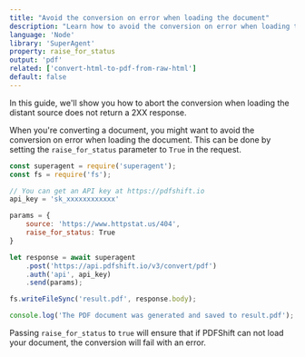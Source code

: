 ```yaml
---
title: "Avoid the conversion on error when loading the document"
description: "Learn how to avoid the conversion on error when loading the document using Node and the SuperAgent library and relies on the PDFShift's API."
language: 'Node'
library: 'SuperAgent'
property: raise_for_status
output: 'pdf'
related: ['convert-html-to-pdf-from-raw-html']
default: false
---
```


In this guide, we'll show you how to abort the conversion when loading the distant source does not return a 2XX response.

When you're converting a document, you might want to avoid the conversion on error when loading the document. This can be done by setting the `raise_for_status` parameter to `True` in the request.


```javascript
const superagent = require('superagent');
const fs = require('fs');

// You can get an API key at https://pdfshift.io
api_key = 'sk_xxxxxxxxxxxx'

params = {
    source: 'https://www.httpstat.us/404',
    raise_for_status: True
}

let response = await superagent
    .post('https://api.pdfshift.io/v3/convert/pdf')
    .auth('api', api_key)
    .send(params);

fs.writeFileSync('result.pdf', response.body);

console.log('The PDF document was generated and saved to result.pdf');
```

Passing `raise_for_status` to `true` will ensure that if PDFShift can not load your document, the conversion will fail with an error.